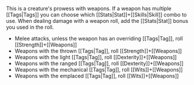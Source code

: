 This is a creature's prowess with weapons. If a weapon has multiple [[Tags|Tags]] you can choose which [[Stats|Stat]]+[[Skills|Skill]] combo to use. When dealing damage with a weapon roll, add the [[Stats|Stat]] bonus you used in the roll.
* Melee attacks, unless the weapon has an overriding [[Tags|Tag]], roll [[Strength]]+[[Weapons]]
* Weapons with the thrown [[Tags|Tag]], roll [[Strength]]+[[Weapons]]
* Weapons with the light [[Tags|Tag]], roll [[Dexterity]]+[[Weapons]]
* Weapons with the ranged [[Tags|Tag]], roll [[Dexterity]]+[[Weapons]]
* Weapons with the mechanical [[Tags|Tag]], roll [[Wits]]+[[Weapons]]
* Weapons with the emplaced [[Tags|Tag]], roll [[Wits]]+[[Weapons]]